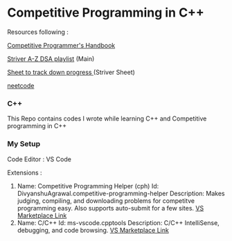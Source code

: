 # Competitive Programming in C++

Resources following :

[Competitive Programmer&#39;s Handbook](https://cses.fi/book/book.pdf "book link")

[Striver A-Z DSA playlist](https://www.youtube.com/playlist?list=PLgUwDviBIf0oF6QL8m22w1hIDC1vJ_BHz "Playlist link") (Main)

[Sheet to track down progress ](https://takeuforward.org/strivers-a2z-dsa-course/strivers-a2z-dsa-course-sheet-2/ "sheet link")(Striver Sheet)

[neetcode](https://neetcode.io/practice "needcode sheet")

### C++

This Repo contains codes I wrote while learning C++ and Competitive programming in C++

### My Setup

Code Editor : VS Code

Extensions :

1. Name: Competitive Programming Helper (cph)
   Id: DivyanshuAgrawal.competitive-programming-helper
   Description: Makes judging, compiling, and downloading problems for competitve programming easy. Also supports auto-submit for a few sites.
   [VS Marketplace Link](https://marketplace.visualstudio.com/items?itemName=DivyanshuAgrawal.competitive-programming-helper)
2. Name: C/C++
   Id: ms-vscode.cpptools
   Description: C/C++ IntelliSense, debugging, and code browsing.
   [VS Marketplace Link](https://marketplace.visualstudio.com/items?itemName=ms-vscode.cpptools)
